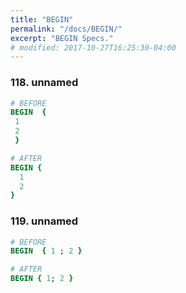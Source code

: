 ```yaml
---
title: "BEGIN"
permalink: "/docs/BEGIN/"
excerpt: "BEGIN Specs."
# modified: 2017-10-27T16:25:30-04:00
---
```

### 118. unnamed
```ruby
# BEFORE
BEGIN  { 
 1 
 2 
 }
```
```ruby
# AFTER
BEGIN {
  1
  2
}
```
### 119. unnamed
```ruby
# BEFORE
BEGIN  { 1 ; 2 }
```
```ruby
# AFTER
BEGIN { 1; 2 }
```
